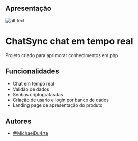 

## Apresentação

![alt text](https://github.com/MichaelDu4rte/ChatSync/assets/97355909/a734df0f-76a4-461e-9abc-28ef88d28437)

# ChatSync chat em tempo real

Projeto criado para aprimorar conhecimentos em php


## Funcionalidades

- Chat em tempo real
- Validão de dados
- Senhas criptografasdas
- Criação de usario e login por banco de dados
- Landing page de apresentação do produto


## Autores

- [@MichaelDu4rte](https://github.com/MichaelDu4rte)






